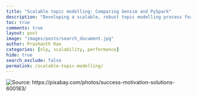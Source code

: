 ```yaml
---
title: "Scalable topic modelling: Comparing Gensim and PySpark"
description: "Developing a scalable, robust topic modelling process for large document collections in Python"
toc: true
comments: true
layout: post
image: "images/posts/search_document.jpg"
author: Prashanth Rao
categories: [nlp, scalability, performance]
hide: true
search_exclude: false
permalink: /scalable-topic-modelling/
---
```


![](./images/posts/search_document.jpg "Source: https://pixabay.com/photos/success-motivation-solutions-600183/")


